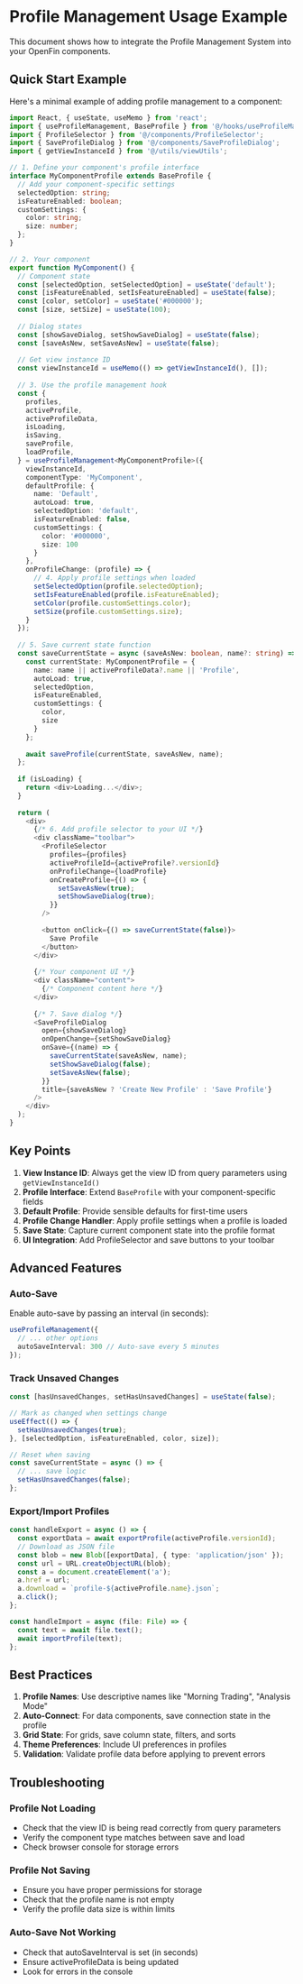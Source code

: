 # Profile Management Usage Example

This document shows how to integrate the Profile Management System into your OpenFin components.

## Quick Start Example

Here's a minimal example of adding profile management to a component:

```typescript
import React, { useState, useMemo } from 'react';
import { useProfileManagement, BaseProfile } from '@/hooks/useProfileManagement';
import { ProfileSelector } from '@/components/ProfileSelector';
import { SaveProfileDialog } from '@/components/SaveProfileDialog';
import { getViewInstanceId } from '@/utils/viewUtils';

// 1. Define your component's profile interface
interface MyComponentProfile extends BaseProfile {
  // Add your component-specific settings
  selectedOption: string;
  isFeatureEnabled: boolean;
  customSettings: {
    color: string;
    size: number;
  };
}

// 2. Your component
export function MyComponent() {
  // Component state
  const [selectedOption, setSelectedOption] = useState('default');
  const [isFeatureEnabled, setIsFeatureEnabled] = useState(false);
  const [color, setColor] = useState('#000000');
  const [size, setSize] = useState(100);
  
  // Dialog states
  const [showSaveDialog, setShowSaveDialog] = useState(false);
  const [saveAsNew, setSaveAsNew] = useState(false);
  
  // Get view instance ID
  const viewInstanceId = useMemo(() => getViewInstanceId(), []);
  
  // 3. Use the profile management hook
  const {
    profiles,
    activeProfile,
    activeProfileData,
    isLoading,
    isSaving,
    saveProfile,
    loadProfile,
  } = useProfileManagement<MyComponentProfile>({
    viewInstanceId,
    componentType: 'MyComponent',
    defaultProfile: {
      name: 'Default',
      autoLoad: true,
      selectedOption: 'default',
      isFeatureEnabled: false,
      customSettings: {
        color: '#000000',
        size: 100
      }
    },
    onProfileChange: (profile) => {
      // 4. Apply profile settings when loaded
      setSelectedOption(profile.selectedOption);
      setIsFeatureEnabled(profile.isFeatureEnabled);
      setColor(profile.customSettings.color);
      setSize(profile.customSettings.size);
    }
  });
  
  // 5. Save current state function
  const saveCurrentState = async (saveAsNew: boolean, name?: string) => {
    const currentState: MyComponentProfile = {
      name: name || activeProfileData?.name || 'Profile',
      autoLoad: true,
      selectedOption,
      isFeatureEnabled,
      customSettings: {
        color,
        size
      }
    };
    
    await saveProfile(currentState, saveAsNew, name);
  };
  
  if (isLoading) {
    return <div>Loading...</div>;
  }
  
  return (
    <div>
      {/* 6. Add profile selector to your UI */}
      <div className="toolbar">
        <ProfileSelector
          profiles={profiles}
          activeProfileId={activeProfile?.versionId}
          onProfileChange={loadProfile}
          onCreateProfile={() => {
            setSaveAsNew(true);
            setShowSaveDialog(true);
          }}
        />
        
        <button onClick={() => saveCurrentState(false)}>
          Save Profile
        </button>
      </div>
      
      {/* Your component UI */}
      <div className="content">
        {/* Component content here */}
      </div>
      
      {/* 7. Save dialog */}
      <SaveProfileDialog
        open={showSaveDialog}
        onOpenChange={setShowSaveDialog}
        onSave={(name) => {
          saveCurrentState(saveAsNew, name);
          setShowSaveDialog(false);
          setSaveAsNew(false);
        }}
        title={saveAsNew ? 'Create New Profile' : 'Save Profile'}
      />
    </div>
  );
}
```

## Key Points

1. **View Instance ID**: Always get the view ID from query parameters using `getViewInstanceId()`
2. **Profile Interface**: Extend `BaseProfile` with your component-specific fields
3. **Default Profile**: Provide sensible defaults for first-time users
4. **Profile Change Handler**: Apply profile settings when a profile is loaded
5. **Save State**: Capture current component state into the profile format
6. **UI Integration**: Add ProfileSelector and save buttons to your toolbar

## Advanced Features

### Auto-Save

Enable auto-save by passing an interval (in seconds):

```typescript
useProfileManagement({
  // ... other options
  autoSaveInterval: 300 // Auto-save every 5 minutes
});
```

### Track Unsaved Changes

```typescript
const [hasUnsavedChanges, setHasUnsavedChanges] = useState(false);

// Mark as changed when settings change
useEffect(() => {
  setHasUnsavedChanges(true);
}, [selectedOption, isFeatureEnabled, color, size]);

// Reset when saving
const saveCurrentState = async () => {
  // ... save logic
  setHasUnsavedChanges(false);
};
```

### Export/Import Profiles

```typescript
const handleExport = async () => {
  const exportData = await exportProfile(activeProfile.versionId);
  // Download as JSON file
  const blob = new Blob([exportData], { type: 'application/json' });
  const url = URL.createObjectURL(blob);
  const a = document.createElement('a');
  a.href = url;
  a.download = `profile-${activeProfile.name}.json`;
  a.click();
};

const handleImport = async (file: File) => {
  const text = await file.text();
  await importProfile(text);
};
```

## Best Practices

1. **Profile Names**: Use descriptive names like "Morning Trading", "Analysis Mode"
2. **Auto-Connect**: For data components, save connection state in the profile
3. **Grid State**: For grids, save column state, filters, and sorts
4. **Theme Preferences**: Include UI preferences in profiles
5. **Validation**: Validate profile data before applying to prevent errors

## Troubleshooting

### Profile Not Loading
- Check that the view ID is being read correctly from query parameters
- Verify the component type matches between save and load
- Check browser console for storage errors

### Profile Not Saving
- Ensure you have proper permissions for storage
- Check that the profile name is not empty
- Verify the profile data size is within limits

### Auto-Save Not Working
- Check that autoSaveInterval is set (in seconds)
- Ensure activeProfileData is being updated
- Look for errors in the console